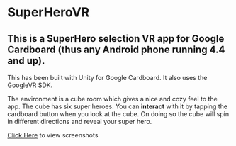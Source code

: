 # SuperHeroVR

## This is a SuperHero selection VR app for Google Cardboard (thus any Android phone running 4.4 and up).

This has been built with Unity for Google Cardboard. It also uses the GoogleVR SDK.

The environment is a cube room which gives a nice and cozy feel to the app. The cube has six super heroes.
You can **interact** with it by tapping the cardboard button when you look at the cube. On doing so the cube will spin in different directions and reveal your super hero.

[Click Here](https://photos.app.goo.gl/LVe2VhCVAGLjtmVFA) to view screenshots
